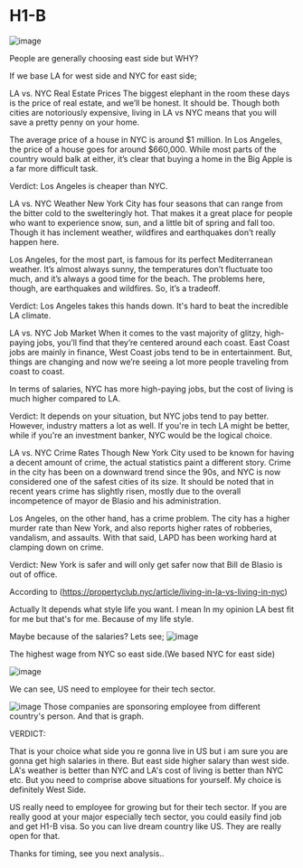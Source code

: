 # H1-B

![image](https://user-images.githubusercontent.com/78299757/208856261-b941e825-b493-4f8d-b459-a5305fbc0e58.png)

People are generally choosing east side but WHY?

If we base LA for west side and NYC for east side;

LA vs. NYC Real Estate Prices
The biggest elephant in the room these days is the price of real estate, and we’ll be honest. It should be. Though both cities are notoriously expensive, living in LA vs NYC means that you will save a pretty penny on your home. 

The average price of a house in NYC is around $1 million. In Los Angeles, the price of a house goes for around $660,000. While most parts of the country would balk at either, it’s clear that buying a home in the Big Apple is a far more difficult task. 

Verdict: Los Angeles is cheaper than NYC. 

LA vs. NYC Weather
New York City has four seasons that can range from the bitter cold to the swelteringly hot. That makes it a great place for people who want to experience snow, sun, and a little bit of spring and fall too. Though it has inclement weather, wildfires and earthquakes don’t really happen here.

Los Angeles, for the most part, is famous for its perfect Mediterranean weather. It’s almost always sunny, the temperatures don’t fluctuate too much, and it’s always a good time for the beach. The problems here, though, are earthquakes and wildfires. So, it’s a tradeoff.

Verdict: Los Angeles takes this hands down. It's hard to beat the incredible LA climate. 

LA vs. NYC Job Market
When it comes to the vast majority of glitzy, high-paying jobs, you’ll find that they’re centered around each coast. East Coast jobs are mainly in finance, West Coast jobs tend to be in entertainment. But, things are changing and now we’re seeing a lot more people traveling from coast to coast. 

In terms of salaries, NYC has more high-paying jobs, but the cost of living is much higher compared to LA. 

Verdict: It depends on your situation, but NYC jobs tend to pay better. However, industry matters a lot as well. If you're in tech LA might be better, while if you're an investment banker, NYC would be the logical choice.

LA vs. NYC Crime Rates
Though New York City used to be known for having a decent amount of crime, the actual statistics paint a different story. Crime in the city has been on a downward trend since the 90s, and NYC is now considered one of the safest cities of its size. It should be noted that in recent years crime has slightly risen, mostly due to the overall incompetence of mayor de Blasio and his administration. 

Los Angeles, on the other hand, has a crime problem. The city has a higher murder rate than New York, and also reports higher rates of robberies, vandalism, and assaults. With that said, LAPD has been working hard at clamping down on crime.

Verdict: New York is safer and will only get safer now that Bill de Blasio is out of office.

According to (https://propertyclub.nyc/article/living-in-la-vs-living-in-nyc)

Actually It depends what style life you want. I mean In my opinion LA best fit for me but that's for me. Because of my life style. 


Maybe because of the salaries? Lets see;
![image](https://user-images.githubusercontent.com/78299757/208979348-bde6b385-6957-4581-b567-76596699453d.png)

The highest wage from NYC so east side.(We based NYC for east side)

![image](https://user-images.githubusercontent.com/78299757/208980096-6e876669-ba2c-481d-8e23-3135c6ed7c74.png)

We can see, US need to employee for their tech sector.


![image](https://user-images.githubusercontent.com/78299757/208981498-3d97265c-912e-4ec0-a084-ea8ffea265f0.png)
Those companies are sponsoring employee from different country's person. And that is graph.

VERDICT:

That is your choice what side you re gonna live in US but i am sure you are gonna get high salaries in there. But east side higher salary than west side. LA's weather is better than NYC and LA's cost of living is better than NYC etc. But you need to comprise above situations for yourself. My choice is definitely West Side. 

US really need to employee for growing but for their tech sector. If you are really good at your major especially tech sector, you could easily find job and get H1-B visa. So you can live dream country like US. They are really open for that. 

Thanks for timing, see you next analysis..

